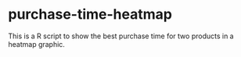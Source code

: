# purchase-time-heatmap
This is a R script to show the best purchase time for two products in a heatmap graphic.
